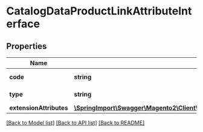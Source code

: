 # CatalogDataProductLinkAttributeInterface

## Properties
Name | Type | Description | Notes
------------ | ------------- | ------------- | -------------
**code** | **string** | Attribute code | 
**type** | **string** | Attribute type | 
**extensionAttributes** | [**\SpringImport\Swagger\Magento2\Client\Model\CatalogDataProductLinkAttributeExtensionInterface**](CatalogDataProductLinkAttributeExtensionInterface.md) |  | [optional] 

[[Back to Model list]](../README.md#documentation-for-models) [[Back to API list]](../README.md#documentation-for-api-endpoints) [[Back to README]](../README.md)


